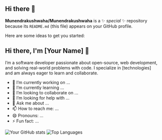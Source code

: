 ## Hi there 👋

**Munendrakushwaha/Munendrakushwaha** is a ✨ _special_ ✨ repository because its `README.md` (this file) appears on your GitHub profile.

Here are some ideas to get you started:
## Hi there, I'm [Your Name] 👋

I’m a software developer passionate about open-source, web development, and solving real-world problems with code. I specialize in [technologies] and am always eager to learn and collaborate.


- 🔭 I’m currently working on ...
- 🌱 I’m currently learning ...
- 👯 I’m looking to collaborate on ...
- 🤔 I’m looking for help with ...
- 💬 Ask me about ...
- 📫 How to reach me: ...
- 😄 Pronouns: ...
- ⚡ Fun fact: ...

![Your GitHub stats](https://github-readme-stats.vercel.app/api?username=Munendrakushwaha&show_icons=true&theme=radical)
![Top Languages](https://github-readme-stats.vercel.app/api/top-langs/?username=Munendrakushwaha&layout=compact)


